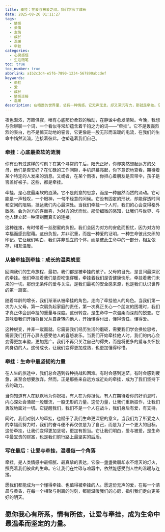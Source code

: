 ```yaml
---
title: 牵挂：在爱与被爱之间，我们学会了成长
date: 2025-08-26 01:11:27
tags:
  - 情感
  - 亲情
  - 友情
  - 成长
  - 温暖
  - 牵挂
categories:
  - 心灵感悟
  - 生活随笔
toc: true
toc_number: true
abbrlink: a1b2c3d4-e5f6-7890-1234-567890abcdef
keywords:
  - 牵挂
  - 爱
  - 成长
  - 情感连接
  - 温暖
description: 在喧嚣的世界里，总有一种情感，它无声无息，却又深沉有力，那就是牵挂。它像一根无形的线，连接着我们与所爱之人，在心底泛起涟漪。本文将带你走进牵挂的温柔世界，感受它如何成为我们生命中不可或缺的暖意，如何在爱与被爱之间，悄然塑造着我们的内心，让我们学会成长，懂得珍惜。
---
```


夜色渐浓，万籁俱寂，唯有心底那份柔软的触动，在静谧中愈发清晰。今晚，我想与你聊聊一个词，一个看似寻常却蕴含着千钧之力的词——“牵挂”。它不是轰轰烈烈的表白，也不是惊天动地的誓言，它更像是一股无形而温暖的电流，在我们的生命中悄然流淌，连接着彼此，也塑造着我们自己。

### 牵挂：心底最柔软的涟漪

你有没有过这样的时刻？在某个寻常的午后，阳光正好，你却突然想起远方的父母，他们是否安好？在忙碌的工作间隙，手机屏幕亮起，你下意识地查看，期待着某个特定的人发来的消息。又或者，在某个雨夜，你担心着朋友是否带伞，孩子是否盖好被子。这些，都是牵挂。

牵挂，是心底最柔软的涟漪。它不是刻意的思念，而是一种自然而然的涌动。它可能是一声轻叹，一个眼神，一句不经意的问候。它没有固定的形状，却能穿透时间和空间的阻隔，抵达我们内心最深处。当我们牵挂一个人时，我们的心会变得格外敏感，会为对方的喜而喜，为对方的忧而忧。那份细微的感知，让我们与世界、与他人建立起一种深刻而真实的连接。

这种连接，有时带着一丝甜蜜的负担。我们会因为对方的安危而担忧，因为对方的幸福而感到慰藉。这份负担，并非沉重，而是一种爱的证明，一种生命彼此交织的印记。它让我们明白，我们并非孤立的个体，而是彼此生命中的一部分，相互依存，相互温暖。

### 从被牵挂到牵挂：成长的温柔蜕变

回溯我们的生命旅程，最初，我们都是被牵挂的孩子。父母的目光，是世间最深沉的牵挂。他们牵挂着我们是否吃饱穿暖，牵挂着我们是否健康快乐，牵挂着我们未来的一切。那份无条件的爱与关注，是我们最初的安全感来源，也是我们认识世界的第一扇窗。

随着年龄的增长，我们渐渐从被牵挂的角色，走向了牵挂他人的角色。当我们第一次为人父母，第一次肩负起家庭的责任，第一次真正关心一个朋友的困境时，我们才真正体会到牵挂的重量与深度。这份转变，是生命中一次温柔而深刻的蜕变。它意味着我们开始将目光从自身转向他人，开始懂得付出，懂得责任，懂得爱。

这种蜕变，并非一蹴而就。它需要我们经历生活的磨砺，需要我们学会换位思考，需要我们打开心扉去感受他人的喜怒哀乐。当我们开始牵挂他人时，我们的内心会变得更加丰盈，更加宽广。我们不再只关注自己的得失，而是将更多的爱与关怀投向身边的人。这份成长，让我们变得更加成熟，也更加懂得珍惜。

### 牵挂：生命中最坚韧的力量

在人生的旅途中，我们总会遇到各种挑战和困难。有时会感到迷茫，有时会感到疲惫，甚至会想要放弃。然而，正是那些来自远方或近处的牵挂，成为了我们坚持下去的动力。

当你知道有人在默默地为你祝福，有人在为你担忧，有人在期待着你的好消息时，内心深处会涌起一股暖流，一股无形的力量。这份力量，让我们重新振作，让我们勇敢地面对一切。它提醒我们，我们不是一个人在战斗，我们身后有爱，有支持。

同时，我们对别人的牵挂，也赋予了我们生命更深层的意义。当我们为了所爱之人的幸福而努力时，我们的奋斗便不再仅仅是为了自己，而是为了一个更大的目标。这份牵挂，让我们变得更加坚韧，更加有担当。它让我们明白，爱与被爱，是生命中最宝贵的财富，也是我们前行路上最坚实的后盾。

### 写在最后：让爱与牵挂，温暖每一个角落

牵挂，是人类情感中最细腻、最真挚的表达。它像一盏盏微弱却永不熄灭的灯火，照亮着我们彼此的生命。它让我们在忙碌与喧嚣中，依然能感受到人性的温暖与连接。

愿我们都能成为一个懂得牵挂、也值得被牵挂的人。愿这份无声的爱，在每一个清晨与黄昏，在每一个相聚与别离的时刻，都能温暖我们的心房，指引我们走向更美好的明天。

**愿你我心有所系，情有所依，让爱与牵挂，成为生命中最温柔而坚定的力量。**
---